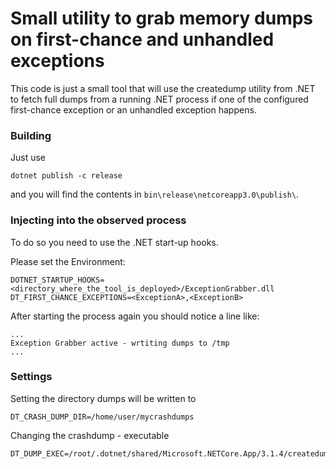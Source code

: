 # Small utility to grab memory dumps on first-chance and unhandled exceptions

This code is just a small tool that will use the createdump utility from .NET to fetch full dumps from a
running .NET process if one of the configured first-chance exception or an unhandled exception happens.

### Building

Just use
```shell
dotnet publish -c release
```
and you will find the contents in ``bin\release\netcoreapp3.0\publish\``.

### Injecting into the observed process

To do so you need to use the .NET start-up hooks.

Please set the Environment:

```shell
DOTNET_STARTUP_HOOKS=<directory_where_the_tool_is_deployed>/ExceptionGrabber.dll
DT_FIRST_CHANCE_EXCEPTIONS=<ExceptionA>,<ExceptionB>
```

After starting the process again you should notice a line like:

```shell
...
Exception Grabber active - wrtiting dumps to /tmp
...

```

### Settings

Setting the directory dumps will be written to
```shell
DT_CRASH_DUMP_DIR=/home/user/mycrashdumps
```
Changing the crashdump - executable
```shell
DT_DUMP_EXEC=/root/.dotnet/shared/Microsoft.NETCore.App/3.1.4/createdump
```
